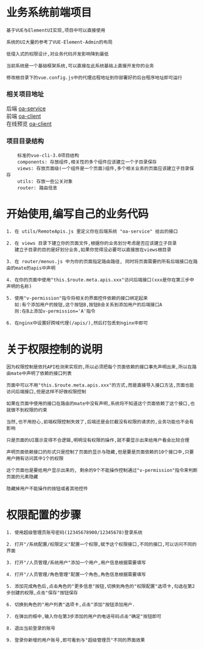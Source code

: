 # 业务系统前端项目
```
基于VUE与ElementUI实现,项目中可以直接使用

系统的UI大量的参考了VUE-Element-Admin的布局

低侵入式的权限设计,对业务代码开发影响降到最低

当前系统是一个基础框架系统,可以直接在此系统基础上直接开发你的业务

修改根目录下的vue.config.js中的代理远程地址到你部署好的后台程序地址即可运行
```

### 相关项目地址
后端 [oa-service](https://github.com/873764182/oa-service)  
前端 [oa-client](https://github.com/873764182/oa-client)  
在线预览 [oa-client](https://github.com/873764182/oa-client)

### 项目目录结构
```
    标准的vue-cli-3.0项目结构
    components: 存放组件,相关性的多个组件应该建立一个子目录保存
    views: 存放页面级(一个组件是一个页面)组件,多个相关业务的页面应该建立子目录保存
    utils: 存放一些公关对象
    router: 路由信息
```

# 开始使用,编写自己的业务代码
```
1. 在 utils/RemoteApis.js 里定义你在后端系统 "oa-service" 给出的接口

2. 在 views 目录下建立你的页面文件,根据你的业务划分考虑是否应该建立子目录
   建立子目录的目的是好划分业务,如果你觉得没必要可以直接放在views根目录

3. 在 router/menus.js 中为你的页面指定路由路径, 同时将页面需要的所有后端接口在路由的mate的apis中声明

4. 在你的页面中使用"this.$route.meta.apis.xxx"访问后端接口(xxx是你在第三步中声明的名称)

5. 使用"v-permission"指令将相关的界面控件依赖的接口绑定起来
   如:有个添加用户的按钮,这个按钮B,按钮B会关系到添加用户的后端接口A
   则:在B上添加v-permission='A'指令

6. 在nginx中设置好跨域代理(/apis/),然后打包丢到nginx中即可
```

# 关于权限控制的说明
```
因为权限控制是依托API检测来实现的,所以必须把每个页面依赖的接口事先声明出来,所以在路由mate中声明了依赖的接口列表

页面中可以不用"this.$route.meta.apis.xxx"的方式,而是直接导入接口方法,页面也能访问后端接口,但是这样不好做权限控制

如果在页面中使用的接口在路由的mate中没有声明,系统将不知道这个页面依赖了这个接口,也就做不到权限的约束

当然,也不用担心,前端权限控制失效了,后端还是会拦截没有权限的请求的,业务功能也不会有影响

只是页面的UI展示变得不合逻辑,明明没有权限的操作,就不要显示出来给用户看会比较合理

声明页面依赖接口的形式只是控制了页面的显示与隐藏,但是要是页面依赖的10个接口中,只要用户拥有访问其中1个的权限

这个页面也是要给用户显示出来的, 剩余的9个不能操作控制通过"v-permission"指令来判断页面的元素隐藏

隐藏掉用户不能操作的按钮或者其他控件
```

# 权限配置的步骤
```
1. 使用超级管理员账号密码(12345678900/12345678)登录系统

2. 打开"/系统配置/权限定义"配置一个权限,赋予这个权限接口,不同的接口,可以访问不同的界面

3. 打开"/人员管理/系统用户"添加一个用户,用户信息根据需要填写

4. 打开"/人员管理/角色管理"配置一个角色,角色信息根据需要填写

5. 添加完成角色后,点击角色的"更多信息"按钮,切换到角色的"权限配置"选项卡,勾选在第2步创建的权限,点击"保存"按钮保存

6. 切换到角色的"用户列表"选项卡,点击"添加"按钮添加用户.

7. 在弹出的框中,输入你在第3步添加的用户的电话号码点击"确定"按钮即可

8. 退出当前登录的账号

9. 登录你新增的用户账号,即可看到与"超级管理员"不同的界面效果
```
